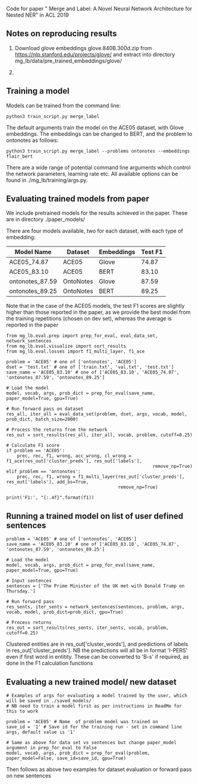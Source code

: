 Code for paper " Merge and Label: A Novel Neural Network Architecture for Nested NER" in ACL 2019


## Notes on reproducing results

1. Download glove embeddings glove.840B.300d.zip from https://nlp.stanford.edu/projects/glove/ and extract into 
directory mg_lb/data/pre_trained_embeddings/glove/

2. 



## Training a model

Models can be trained from the command line:

```python3 train_script.py merge_label```

The default arguments train the model on the ACE05 dataset, with Glove embeddings. The embeddings can be changed to BERT, and the problem to ontonotes as follows:

```python3 train_script.py merge_label --problems ontonotes --embeddings flair_bert```

There are a wide range of potential command line arguments which control the network parameters, learning rate etc. All available options can be found in ./mg_lb/training/args.py. 

## Evaluating trained models from paper

We include pretrained models for the results achieved in the paper. These are in directory ./paper_models/

There are four models available, two for each dataset, with each type of embedding:

| Model Name | Dataset | Embeddings | Test F1 |
| ------------- | ------------- | ------------- | ------------- |
| ACE05_74.87 | ACE05 | Glove| 74.87 |
| ACE05_83.10 | ACE05 | BERT | 83.10  |
| ontonotes_87.59 | OntoNotes  | Glove  | 87.59 |
| ontonotes_89.25 | OntoNotes  | BERT  | 89.25 |
 

Note that in the case of the ACE05 models, the test F1 scores are slightly higher than those reported in the paper, as we provide the best model from the training repetitions (chosen on dev set), whereas the average is reported in the paper



```
from mg_lb.eval.prep import prep_for_eval, eval_data_set, network_sentences
from mg_lb.eval.visualize import sort_results
from mg_lb.eval.losses import f1_multi_layer, f1_ace

problem = 'ACE05' # one of ['ontonotes', 'ACE05']
dset = 'test.txt' # one of ['train.txt', 'val.txt', 'test.txt']
save_name = 'ACE05_83.10' # one of ['ACE05_83.10', 'ACE05_74.87', 'ontonotes_87.59', 'ontonotes_89.25']

# Load the model
model, vocab, args, prob_dict = prep_for_eval(save_name, paper_model=True, gpu=True)

# Run forward pass on dataset
res_all, iter_all = eval_data_set(problem, dset, args, vocab, model, prob_dict, batch_size=2000)

# Process the returns from the network
res_out = sort_results(res_all, iter_all, vocab, problem, cutoff=0.25)

# Calculate F1 score
if problem == 'ACE05':
    prec, rec, f1, wrong, acc_wrong, cl_wrong = f1_ace(res_out['cluster_preds'], res_out['labels'], 
                                                       remove_np=True)
elif problem == 'ontonotes':
    prec, rec, f1, wrong = f1_multi_layer(res_out['cluster_preds'], res_out['labels'], add_bs=True,
                                          remove_np=True)
    
print('F1:', "{:.4f}".format(f1))

```

## Running a trained model on list of user defined sentences

```
problem = 'ACE05' # one of ['ontonotes', 'ACE05']
save_name = 'ACE05_83.10' # one of ['ACE05_83.10', 'ACE05_74.87', 'ontonotes_87.59', 'ontonotes_89.25']

# Load the model
model, vocab, args, prob_dict = prep_for_eval(save_name, paper_model=True, gpu=True)

# Input sentences
sentences = ['The Prime Minister of the UK met with Donald Trump on Thursday.']

# Run forward pass
res_sents, iter_sents = network_sentences(sentences, problem, args, vocab, model, prob_dict=prob_dict, gpu=True)

# Process returns
res_out = sort_results(res_sents, iter_sents, vocab, problem, cutoff=0.25)

```

Clustered entities are in res_out['cluster_words'], and predictions of labels in res_out['cluster_preds']. NB the predictions will all be in format 'I-PERS' even if first word in entitity. These can be converted to 'B-s' if required, as done in the F1 calculation functions


## Evaluating a new trained model/ new dataset

```
# Examples of args for evaluating a model trained by the user, which will be saved in ./saved_models/
# NB need to train a model first as per instructions in ReadMe for this to work 

problem = 'ACE05' # Name  of problem model was trained on
save_id = '1' # Save id for the training run - set in command line args, default value is '1'

# Same as above for data set vs sentences but change paper_model argument in prep_for_eval to False
model, vocab, args, prob_dict = prep_for_eval(problem, paper_model=False, save_id=save_id, gpu=True)

```

Then follows as above two examples for dataset evaluation or forward pass on new sentences
